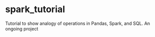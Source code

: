 # spark_tutorial
Tutorial to show analogy of operations in Pandas, Spark, and SQL. An ongoing project
